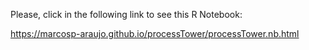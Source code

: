 Please, click in the following link to see this R Notebook:

https://marcosp-araujo.github.io/processTower/processTower.nb.html
